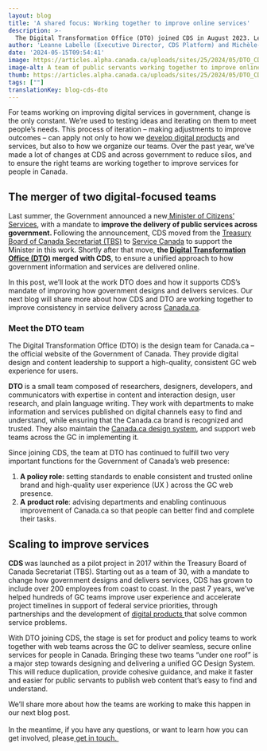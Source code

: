 ```yaml
---
layout: blog
title: 'A shared focus: Working together to improve online services'
description: >-
  The Digital Transformation Office (DTO) joined CDS in August 2023. Learn how they’re working with teams across the GC to improve online services.
author: 'Leanne Labelle (Executive Director, CDS Platform) and Michèle-Renée Charbonneau   (Acting Executive Director, CDS Partnerships)  '
date: '2024-05-15T09:54:41'
image: https://articles.alpha.canada.ca/uploads/sites/25/2024/05/DTO_CDS_DesignSystem_Blog_Post_.jpg
image-alt: A team of public servants working together to improve online services.
thumb: https://articles.alpha.canada.ca/uploads/sites/25/2024/05/DTO_CDS_DesignSystem_Blog_Post_.jpg
tags: [""]
translationKey: blog-cds-dto
---
```


<p>For teams working on improving digital services in government, change is the only constant. We’re used to testing ideas and iterating on them to meet people’s needs. This process of iteration – making adjustments to improve outcomes – can apply not only to how we <a href="https://digital.canada.ca/" target="_blank" rel="noreferrer noopener">develop digital products</a> and services, but also to how we organize our teams. Over the past year, we’ve made a lot of changes at CDS and across government to reduce silos, and to ensure the right teams are working together to improve services for people in Canada.&nbsp;&nbsp;</p>



<h2 class="wp-block-heading" id="h-the-merger-of-two-digital-focused-teams-nbsp">The merger of two digital-focused teams&nbsp;</h2>



<p>Last summer, the Government announced a new<a href="https://www.pm.gc.ca/en/mandate-letters/2023/11/10/minister-citizens-services-mandate-letter" target="_blank" rel="noreferrer noopener"> Minister of Citizens’ Services</a>, with a mandate to <strong>improve the delivery of public services across government. </strong>Following the announcement, CDS moved from the <a href="https://www.canada.ca/en/treasury-board-secretariat.html" target="_blank" rel="noreferrer noopener">Treasury Board of Canada Secretariat (TBS)</a> to <a href="https://www.canada.ca/en/employment-social-development/corporate/portfolio/service-canada.html" target="_blank" rel="noreferrer noopener">Service Canada</a> to support the Minister in this work. Shortly after that move, <strong>the </strong><a href="https://design.canada.ca/about/digital-transformation-office.html" target="_blank" rel="noreferrer noopener"><strong>Digital Transformation Office (DTO)</strong></a><strong> merged with CDS</strong>, to ensure a unified approach to how government information and services are delivered online. </p>



<p>In this post, we’ll look at the work DTO does and how it supports CDS’s mandate of improving how government designs and delivers services. Our next blog will share more about how CDS and DTO are working together to improve consistency in service delivery across <a href="https://www.canada.ca/en.html" target="_blank" rel="noreferrer noopener">Canada.ca</a>. </p>



<h3 class="wp-block-heading" id="h-meet-the-dto-team">Meet the DTO team</h3>



<p>The Digital Transformation Office (DTO) is the design team for Canada.ca – the official website of the Government of Canada. They provide digital design and content leadership to support a high-quality, consistent GC web experience for users.&nbsp;</p>



<p><strong>DTO </strong>is a small team composed of researchers, designers, developers, and communicators with expertise in content and interaction design, user research, and plain language writing. They work with departments to make information and services published on digital channels easy to find and understand, while ensuring that the Canada.ca brand is recognized and trusted. They also maintain the <a href="https://design.canada.ca/" target="_blank" rel="noreferrer noopener">Canada.ca design system</a>, and support web teams across the GC in implementing it.&nbsp;</p>



<p>Since joining CDS, the team at DTO has continued to fulfill two very important functions for the Government of Canada’s web presence:</p>



<ol class="wp-block-list">
<li><strong>A policy role: </strong>setting standards to enable consistent and trusted online brand and high-quality user experience (UX ) across the GC web presence.</li>



<li><strong>A</strong> <strong>product role</strong>: advising departments and enabling continuous improvement of Canada.ca so that people can better find and complete their tasks.</li>
</ol>



<h2 class="wp-block-heading" id="h-scaling-to-improve-services">Scaling to improve services</h2>



<p><strong>CDS </strong>was launched as a pilot project in 2017 within the Treasury Board of Canada Secretariat (TBS). Starting out as a team of 30, with a mandate to change how government designs and delivers services, CDS has grown to include over 200 employees from coast to coast. In the past 7 years, we’ve helped hundreds of GC teams improve user experience and accelerate project timelines in support of federal service priorities, through partnerships and the development of <a href="https://digital.canada.ca/" target="_blank" rel="noreferrer noopener">digital products </a>that solve common service problems.&nbsp;&nbsp;</p>



<p>With DTO joining CDS, the stage is set for product and policy teams to work together with web teams across the GC to deliver seamless, secure online services for people in Canada. Bringing these two teams “under one roof” is a major step towards designing and delivering a unified GC Design System. This will reduce duplication, provide cohesive guidance, and make it faster and easier for public servants to publish web content that’s easy to find and understand.&nbsp;&nbsp;</p>



<p>We’ll share more about how the teams are working to make this happen in our next blog post.&nbsp;<br><br>In the meantime, if you have any questions, or want to learn how you can get involved, please<a href="mailto:cds-snc@servicecanada.gc.ca" target="_blank" rel="noreferrer noopener"> get in touch.&nbsp;</a></p>

